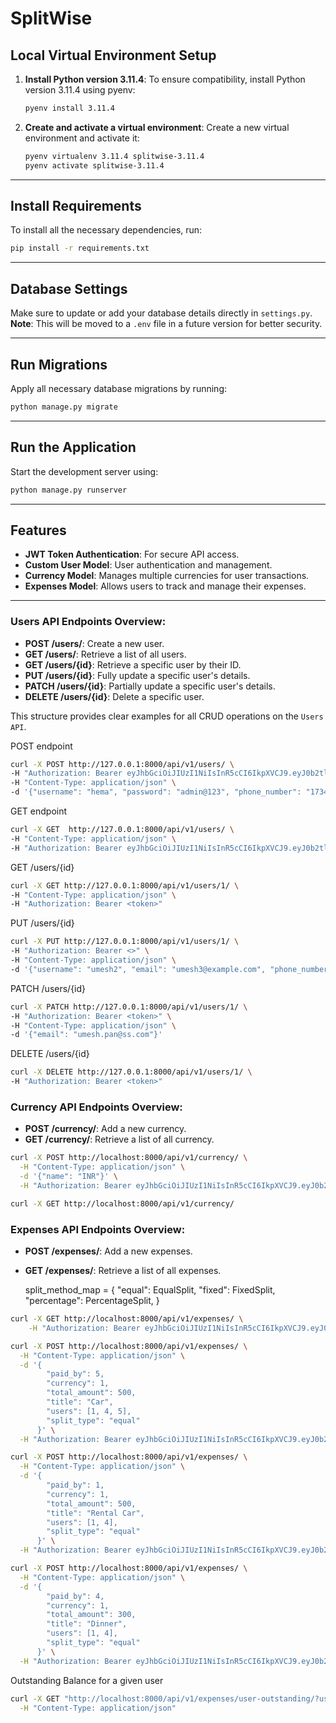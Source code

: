 # SplitWise

## Local Virtual Environment Setup

1. **Install Python version 3.11.4**:
   To ensure compatibility, install Python version 3.11.4 using pyenv:
   ```bash
   pyenv install 3.11.4
   ```

2. **Create and activate a virtual environment**:
   Create a new virtual environment and activate it:
   ```bash
   pyenv virtualenv 3.11.4 splitwise-3.11.4
   pyenv activate splitwise-3.11.4
   ```

---

## Install Requirements

To install all the necessary dependencies, run:
```bash
pip install -r requirements.txt
```

---

## Database Settings

Make sure to update or add your database details directly in `settings.py`.  
**Note**: This will be moved to a `.env` file in a future version for better security.

---

## Run Migrations

Apply all necessary database migrations by running:
```bash
python manage.py migrate
```

---

## Run the Application

Start the development server using:
```bash
python manage.py runserver
```

---

## Features

- **JWT Token Authentication**: For secure API access.
- **Custom User Model**: User authentication and management.
- **Currency Model**: Manages multiple currencies for user transactions.
- **Expenses Model**: Allows users to track and manage their expenses.

---

### **Users API Endpoints Overview**:
- **POST /users/**: Create a new user.
- **GET /users/**: Retrieve a list of all users.
- **GET /users/{id}**: Retrieve a specific user by their ID.
- **PUT /users/{id}**: Fully update a specific user's details.
- **PATCH /users/{id}**: Partially update a specific user's details.
- **DELETE /users/{id}**: Delete a specific user.

This structure provides clear examples for all CRUD operations on the `Users API`.


POST endpoint

```bash
curl -X POST http://127.0.0.1:8000/api/v1/users/ \
-H "Authorization: Bearer eyJhbGciOiJIUzI1NiIsInR5cCI6IkpXVCJ9.eyJ0b2tlbl90eXBlIjoiYWNjZXNzIiwiZXhwIjoxNzMyMDc1OTc2LCJpYXQiOjE3MzE5ODk1NzYsImp0aSI6IjhmYTAwZWI5NDQ2NTQ3MTE4MTNlYTE0ZWE1YTBhNmMxIiwidXNlcl9pZCI6NH0.knFr125bYhGpg9YwipCvUy2ezZGBuj0tmVx6gAeFnlQ" \
-H "Content-Type: application/json" \
-d '{"username": "hema", "password": "admin@123", "phone_number": "1734567890"}'
```

GET endpoint
```bash
curl -X GET  http://127.0.0.1:8000/api/v1/users/ \
-H "Content-Type: application/json" \
-H "Authorization: Bearer eyJhbGciOiJIUzI1NiIsInR5cCI6IkpXVCJ9.eyJ0b2tlbl90eXBlIjoiYWNjZXNzIiwiZXhwIjoxNzMyMDc1OTc2LCJpYXQiOjE3MzE5ODk1NzYsImp0aSI6IjhmYTAwZWI5NDQ2NTQ3MTE4MTNlYTE0ZWE1YTBhNmMxIiwidXNlcl9pZCI6NH0.knFr125bYhGpg9YwipCvUy2ezZGBuj0tmVx6gAeFnlQ"
```

GET /users/{id}
```bash
curl -X GET http://127.0.0.1:8000/api/v1/users/1/ \
-H "Content-Type: application/json" \
-H "Authorization: Bearer <token>"
```

PUT /users/{id}
```bash
curl -X PUT http://127.0.0.1:8000/api/v1/users/1/ \
-H "Authorization: Bearer <>" \
-H "Content-Type: application/json" \
-d '{"username": "umesh2", "email": "umesh3@example.com", "phone_number": "9870543210"}'
```

PATCH /users/{id}

```bash
curl -X PATCH http://127.0.0.1:8000/api/v1/users/1/ \
-H "Authorization: Bearer <token>" \
-H "Content-Type: application/json" \
-d '{"email": "umesh.pan@ss.com"}'
```

DELETE /users/{id}

```bash
curl -X DELETE http://127.0.0.1:8000/api/v1/users/1/ \
-H "Authorization: Bearer <token>"
```

### **Currency API Endpoints Overview**:
- **POST /currency/**: Add a new currency.
- **GET /currency/**: Retrieve a list of all currency.


```bash
curl -X POST http://localhost:8000/api/v1/currency/ \
  -H "Content-Type: application/json" \
  -d '{"name": "INR"}' \
  -H "Authorization: Bearer eyJhbGciOiJIUzI1NiIsInR5cCI6IkpXVCJ9.eyJ0b2tlbl90eXBlIjoiYWNjZXNzIiwiZXhwIjoxNzMyMDc1OTc2LCJpYXQiOjE3MzE5ODk1NzYsImp0aSI6IjhmYTAwZWI5NDQ2NTQ3MTE4MTNlYTE0ZWE1YTBhNmMxIiwidXNlcl9pZCI6NH0.knFr125bYhGpg9YwipCvUy2ezZGBuj0tmVx6gAeFnlQ"
```

```bash
curl -X GET http://localhost:8000/api/v1/currency/
```


### **Expenses API Endpoints Overview**:
- **POST /expenses/**: Add a new expenses.
- **GET /expenses/**: Retrieve a list of all expenses.


    split_method_map = {
        "equal": EqualSplit,
        "fixed": FixedSplit,
        "percentage": PercentageSplit,
    }


```bash
curl -X GET http://localhost:8000/api/v1/expenses/ \
    -H "Authorization: Bearer eyJhbGciOiJIUzI1NiIsInR5cCI6IkpXVCJ9.eyJ0b2tlbl90eXBlIjoiYWNjZXNzIiwiZXhwIjoxNzMyMDc1OTc2LCJpYXQiOjE3MzE5ODk1NzYsImp0aSI6IjhmYTAwZWI5NDQ2NTQ3MTE4MTNlYTE0ZWE1YTBhNmMxIiwidXNlcl9pZCI6NH0.knFr125bYhGpg9YwipCvUy2ezZGBuj0tmVx6gAeFnlQ"
```

```bash
curl -X POST http://localhost:8000/api/v1/expenses/ \
  -H "Content-Type: application/json" \
  -d '{
        "paid_by": 5,
        "currency": 1,
        "total_amount": 500,
        "title": "Car",
        "users": [1, 4, 5],
        "split_type": "equal"
      }' \
  -H "Authorization: Bearer eyJhbGciOiJIUzI1NiIsInR5cCI6IkpXVCJ9.eyJ0b2tlbl90eXBlIjoiYWNjZXNzIiwiZXhwIjoxNzMyMDc1OTc2LCJpYXQiOjE3MzE5ODk1NzYsImp0aSI6IjhmYTAwZWI5NDQ2NTQ3MTE4MTNlYTE0ZWE1YTBhNmMxIiwidXNlcl9pZCI6NH0.knFr125bYhGpg9YwipCvUy2ezZGBuj0tmVx6gAeFnlQ"
```

```bash
curl -X POST http://localhost:8000/api/v1/expenses/ \
  -H "Content-Type: application/json" \
  -d '{
        "paid_by": 1,
        "currency": 1,
        "total_amount": 500,
        "title": "Rental Car",
        "users": [1, 4],
        "split_type": "equal"
      }' \
  -H "Authorization: Bearer eyJhbGciOiJIUzI1NiIsInR5cCI6IkpXVCJ9.eyJ0b2tlbl90eXBlIjoiYWNjZXNzIiwiZXhwIjoxNzMyMDc1OTc2LCJpYXQiOjE3MzE5ODk1NzYsImp0aSI6IjhmYTAwZWI5NDQ2NTQ3MTE4MTNlYTE0ZWE1YTBhNmMxIiwidXNlcl9pZCI6NH0.knFr125bYhGpg9YwipCvUy2ezZGBuj0tmVx6gAeFnlQ"
```

```bash
curl -X POST http://localhost:8000/api/v1/expenses/ \
  -H "Content-Type: application/json" \
  -d '{
        "paid_by": 4,
        "currency": 1,
        "total_amount": 300,
        "title": "Dinner",
        "users": [1, 4],
        "split_type": "equal"
      }' \
  -H "Authorization: Bearer eyJhbGciOiJIUzI1NiIsInR5cCI6IkpXVCJ9.eyJ0b2tlbl90eXBlIjoiYWNjZXNzIiwiZXhwIjoxNzMyMDc1OTc2LCJpYXQiOjE3MzE5ODk1NzYsImp0aSI6IjhmYTAwZWI5NDQ2NTQ3MTE4MTNlYTE0ZWE1YTBhNmMxIiwidXNlcl9pZCI6NH0.knFr125bYhGpg9YwipCvUy2ezZGBuj0tmVx6gAeFnlQ"
```

Outstanding Balance for a given user

```bash
curl -X GET "http://localhost:8000/api/v1/expenses/user-outstanding/?user_id=1" \
  -H "Content-Type: application/json"
```
